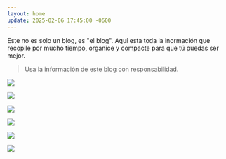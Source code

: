 ```yaml
---
layout: home
update: 2025-02-06 17:45:00 -0600
---
```

Este no es solo un blog, es "el blog". Aquí esta toda la inormación que recopile por mucho tiempo, organice y compacte para que tú puedas ser mejor.

> Usa la información de este blog con responsabilidad.

<a href="https://blog.zettahard.net/cuerpo.html"><img width="auto" max-width="360px" src="https://i.ibb.co/tTvfkBM3/photo-2025-02-19-03-47-41.jpg"/></a>

<a href="https://blog.zettahard.net/mente.html"><img width="auto" max-width="360px" src="https://i.ibb.co/7xXQVysj/photo-2025-02-19-03-47-43.jpg"/></a>

<a href="https://blog.zettahard.net/productividad.html"><img width="auto" max-width="360px" src="https://i.ibb.co/3mvRvPDg/photo-2025-02-19-03-47-44.jpg"/></a>

<a href="https://blog.zettahard.net/trabajo.html"><img width="auto" max-width="360px" src="https://i.ibb.co/LzMYPRGQ/photo-2025-02-19-03-47-46.jpg"/></a>

<a href="https://blog.zettahard.net/relaciones.html"><img width="auto" max-width="360px" src="https://i.ibb.co/8nvYZ8Dt/photo-2025-02-19-03-47-48.jpg"/></a>

<a href="https://blog.zettahard.net/legado.html"><img width="auto" max-width="360px" src="https://i.ibb.co/SXvSgXPk/photo-2025-02-19-03-47-49.jpg"/></a>